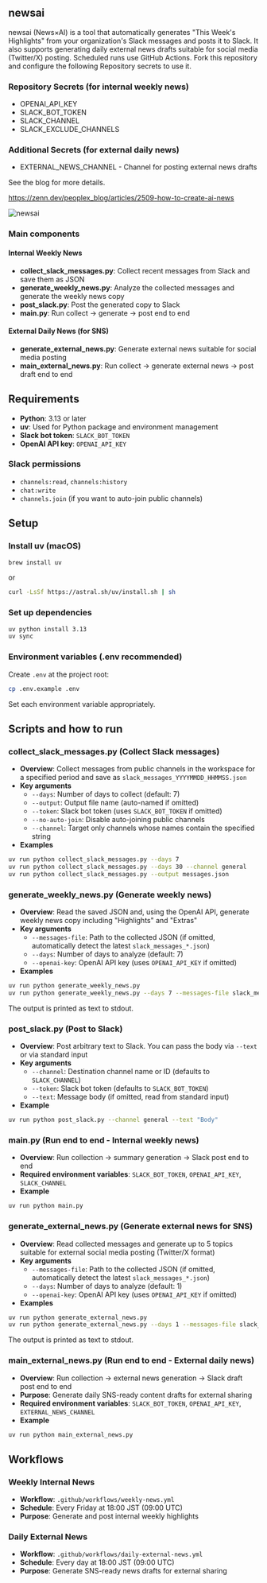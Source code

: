 ## newsai

newsai (News×AI) is a tool that automatically generates "This Week's Highlights" from your organization's Slack messages and posts it to Slack.
It also supports generating daily external news drafts suitable for social media (Twitter/X) posting.
Scheduled runs use GitHub Actions. Fork this repository and configure the following Repository secrets to use it.

### Repository Secrets (for internal weekly news)
- OPENAI_API_KEY
- SLACK_BOT_TOKEN
- SLACK_CHANNEL
- SLACK_EXCLUDE_CHANNELS

### Additional Secrets (for external daily news)
- EXTERNAL_NEWS_CHANNEL - Channel for posting external news drafts

See the blog for more details.

https://zenn.dev/peoplex_blog/articles/2509-how-to-create-ai-news

![newsai](https://github.com/user-attachments/assets/62359488-bf6e-48a1-a3d2-9140736fdc5f)

### Main components

#### Internal Weekly News
- **collect_slack_messages.py**: Collect recent messages from Slack and save them as JSON
- **generate_weekly_news.py**: Analyze the collected messages and generate the weekly news copy
- **post_slack.py**: Post the generated copy to Slack
- **main.py**: Run collect → generate → post end to end

#### External Daily News (for SNS)
- **generate_external_news.py**: Generate external news suitable for social media posting
- **main_external_news.py**: Run collect → generate external news → post draft end to end

## Requirements
- **Python**: 3.13 or later
- **uv**: Used for Python package and environment management
- **Slack bot token**: `SLACK_BOT_TOKEN`
- **OpenAI API key**: `OPENAI_API_KEY`

### Slack permissions
- `channels:read`, `channels:history`
- `chat:write`
- `channels.join` (if you want to auto-join public channels)

## Setup

### Install uv (macOS)
```bash
brew install uv
```
or
```bash
curl -LsSf https://astral.sh/uv/install.sh | sh
```

### Set up dependencies
```bash
uv python install 3.13
uv sync
```

### Environment variables (.env recommended)
Create `.env` at the project root:
```bash
cp .env.example .env
```
Set each environment variable appropriately.

## Scripts and how to run

### collect_slack_messages.py (Collect Slack messages)
- **Overview**: Collect messages from public channels in the workspace for a specified period and save as `slack_messages_YYYYMMDD_HHMMSS.json`
- **Key arguments**
  - `--days`: Number of days to collect (default: 7)
  - `--output`: Output file name (auto-named if omitted)
  - `--token`: Slack bot token (uses `SLACK_BOT_TOKEN` if omitted)
  - `--no-auto-join`: Disable auto-joining public channels
  - `--channel`: Target only channels whose names contain the specified string
- **Examples**
```bash
uv run python collect_slack_messages.py --days 7
uv run python collect_slack_messages.py --days 30 --channel general
uv run python collect_slack_messages.py --output messages.json
```

### generate_weekly_news.py (Generate weekly news)
- **Overview**: Read the saved JSON and, using the OpenAI API, generate weekly news copy including "Highlights" and "Extras"
- **Key arguments**
  - `--messages-file`: Path to the collected JSON (if omitted, automatically detect the latest `slack_messages_*.json`)
  - `--days`: Number of days to analyze (default: 7)
  - `--openai-key`: OpenAI API key (uses `OPENAI_API_KEY` if omitted)
- **Examples**
```bash
uv run python generate_weekly_news.py
uv run python generate_weekly_news.py --days 7 --messages-file slack_messages_20250929_145307.json
```
The output is printed as text to stdout.

### post_slack.py (Post to Slack)
- **Overview**: Post arbitrary text to Slack. You can pass the body via `--text` or via standard input
- **Key arguments**
  - `--channel`: Destination channel name or ID (defaults to `SLACK_CHANNEL`)
  - `--token`: Slack bot token (defaults to `SLACK_BOT_TOKEN`)
  - `--text`: Message body (if omitted, read from standard input)
- **Example**
```bash
uv run python post_slack.py --channel general --text "Body"
```

### main.py (Run end to end - Internal weekly news)
- **Overview**: Run collection → summary generation → Slack post end to end
- **Required environment variables**: `SLACK_BOT_TOKEN`, `OPENAI_API_KEY`, `SLACK_CHANNEL`
- **Example**
```bash
uv run python main.py
```

### generate_external_news.py (Generate external news for SNS)
- **Overview**: Read collected messages and generate up to 5 topics suitable for external social media posting (Twitter/X format)
- **Key arguments**
  - `--messages-file`: Path to the collected JSON (if omitted, automatically detect the latest `slack_messages_*.json`)
  - `--days`: Number of days to analyze (default: 1)
  - `--openai-key`: OpenAI API key (uses `OPENAI_API_KEY` if omitted)
- **Examples**
```bash
uv run python generate_external_news.py
uv run python generate_external_news.py --days 1 --messages-file slack_messages_20250929_145307.json
```
The output is printed as text to stdout.

### main_external_news.py (Run end to end - External daily news)
- **Overview**: Run collection → external news generation → Slack draft post end to end
- **Purpose**: Generate daily SNS-ready content drafts for external sharing
- **Required environment variables**: `SLACK_BOT_TOKEN`, `OPENAI_API_KEY`, `EXTERNAL_NEWS_CHANNEL`
- **Example**
```bash
uv run python main_external_news.py
```

## Workflows

### Weekly Internal News
- **Workflow**: `.github/workflows/weekly-news.yml`
- **Schedule**: Every Friday at 18:00 JST (09:00 UTC)
- **Purpose**: Generate and post internal weekly highlights

### Daily External News
- **Workflow**: `.github/workflows/daily-external-news.yml`
- **Schedule**: Every day at 18:00 JST (09:00 UTC)
- **Purpose**: Generate SNS-ready news drafts for external sharing
